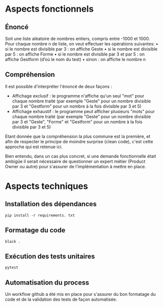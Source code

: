 # Aspects fonctionnels

## Énoncé
Soit une liste aléatoire de nombres entiers, compris entre -1000 et 1000. Pour chaque nombre n de liste, on veut effectuer les opérations suivantes:
• si le nombre est divisible par 3 : on affiche Geste
• si le nombre est divisible par 5 : on affiche Forme
• si le nombre est divisible par 3 et par 5 : on affiche Gestform (d’où le nom du test)
• sinon : on affiche le nombre n

## Compréhension
Il est possible d'interpréter l'énoncé de deux façons :
- Affichage exclusif : le programme n'affiche qu'un seul "mot" pour chaque nombre traité (par exemple "Geste" pour un nombre divisible par 3 et "Gestform" pour un nombre à la fois divisible par 3 et 5)
- Affichage exhaustif : le programme peut afficher plusieurs "mots" pour chaque nombre traité (par exemple "Geste" pour un nombre divisible par 3 et "Geste", "Forme" et "Gestform" pour un nombre à la fois divisible par 3 et 5)

Etant donnée que la compréhension la plus commune est la première, et afin de respecter le principe de moindre surprise (clean code), c'est cette approche qui est retenue ici.

Bien entendu, dans un cas plus concret, si une demande fonctionnelle était ambigüe il serait nécessaire de questionner un expert métier (Product Owner ou autre) pour s'assurer de l'implémentation à mettre en place.

# Aspects techniques
## Installation des dépendances
```pip install -r requirements. txt```

## Formatage du code
```black .```

## Exécution des tests unitaires
```pytest```

## Automatisation du process
Un workflow github a été mis en place pour s'assurer du bon formatage du code et de la validation des tests de façon automatisée.
